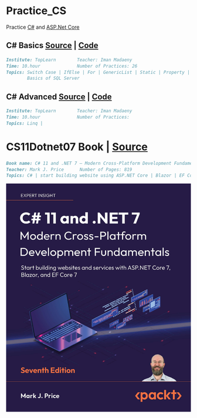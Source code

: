 # Practice_CS
Practice [C#](https://github.com/dotnet/csharplang) and [ASP.Net Core](https://github.com/dotnet/aspnetcore)

## C# Basics [Source](https://toplearn.com/c/gJY) | [Code](https://github.com/AliKZ07/Practice_CS/tree/main/C%23%20Basics)
```markdown
Institute: TopLearn        Teacher: Iman Madaeny           
Time: 10.hour              Number of Practices: 26 
Topics: Switch Case | IfElse | For | GenericList | Static | Property | OOP | WinForm
        Basics of SQL Server
```
## C# Advanced [Source](https://toplearn.com/c/mZO) | [Code](https://github.com/AliKZ07/Practice_CS/tree/main/C%23%20Advanced)
```markdown
Institute: TopLearn        Teacher: Iman Madaeny           
Time: 10.hour              Number of Practices: 
Topics: Linq | 
```
# CS11Dotnet07 Book | [Source](https://a.co/d/1cTUHN6)
```markdown
Book name: C# 11 and .NET 7 – Modern Cross-Platform Development Fundamentals
Teacher: Mark J. Price      Number of Pages: 819 
Topics: C# | start building website using ASP.NET Core | Blazor | EF Core
```
![](content/images/CS11Dotnet07%20Book.jpg)